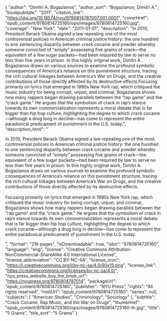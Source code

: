 {
  "author": "Dimitri A. Bogazianos",
  "author_sort": "Bogazianos, Dimitri A.",
  "bookpubdate": "2011",
  "citation_link": "https://doi.org/10.18574/nyu/9780814787007.001.0001",
  "coverHref": "epub_content/9780814725160/ops/images/9780814725160.jpg",
  "coverage": "New York",
  "date": "2011-01-01",
  "description": "In 2010, President Barack Obama signed a law repealing one of the most controversial policies in American criminal justice history: the one hundred to one sentencing disparity between crack cocaine and powder whereby someone convicted of “simply” possessing five grams of crack—the equivalent of a few sugar packets—had been required by law to serve no less than five years in prison. In this highly original work, Dimitri A. Bogazianos draws on various sources to examine the profound symbolic consequences of America’s reliance on this punishment structure, tracing the rich cultural linkages between America’s War on Drugs, and the creative contributions of those directly affected by its destructive effects.Focusing primarily on lyrics that emerged in 1990s New York rap, which critiqued the music industry for being corrupt, unjust, and criminal, Bogazianos shows how many rappers began drawing parallels between the “rap game” and the “crack game.\" He argues that the symbolism of crack in rap’s stance towards its own commercialization represents a moral debate that is far bigger than hip hop culture, highlighting the degree to which crack cocaine—although a drug long in decline—has come to represent the entire paradoxical predicament of punishment in the U.S. today.",
  "description_html": "<p>In 2010, President Barack Obama signed a law repealing one of the most controversial policies in American criminal justice history: the one hundred to one sentencing disparity between crack cocaine and powder whereby someone convicted of “simply” possessing five grams of crack—the equivalent of a few sugar packets—had been required by law to serve no less than five years in prison. In this highly original work, Dimitri A. Bogazianos draws on various sources to examine the profound symbolic consequences of America’s reliance on this punishment structure, tracing the rich cultural linkages between America’s War on Drugs, and the creative contributions of those directly affected by its destructive effects.<br><br>Focusing primarily on lyrics that emerged in 1990s New York rap, which critiqued the music industry for being corrupt, unjust, and criminal, Bogazianos shows how many rappers began drawing parallels between the “rap game” and the “crack game.\" He argues that the symbolism of crack in rap’s stance towards its own commercialization represents a moral debate that is far bigger than hip hop culture, highlighting the degree to which crack cocaine—although a drug long in decline—has come to represent the entire paradoxical predicament of punishment in the U.S. today.</p>",
  "format": "216 pages",
  "isDownloadable": true,
  "isbn": "9780814725160",
  "language": "eng",
  "license": "Creative Commons Attribution-NonCommercial-ShareAlike 4.0 International License",
  "license_abbreviation": "CC BY-NC-SA",
  "license_icon": "https://i.creativecommons.org/l/by-nc-sa/4.0/80x15.png",
  "license_link": "https://creativecommons.org/licenses/by-nc-sa/4.0/",
  "nyu_press_website_buy_the_book_url": "https://nyupress.org/9780814787014",
  "packageUrl": "epub_content/9780814725160",
  "publisher": "NYU Press",
  "rights": "All rights reserved",
  "rootUrl": "epub_content/9780814725160",
  "series": null,
  "subjects": [
    "American Studies",
    "Criminology",
    "Sociology"
  ],
  "subtitle": "Crack Cocaine, Rap Music, and the War on Drugs",
  "thumbHref": "epub_content/9780814725160/ops/images/9780814725160-th.jpg",
  "title": "5 Grams",
  "title_sort": "5 Grams"
}
